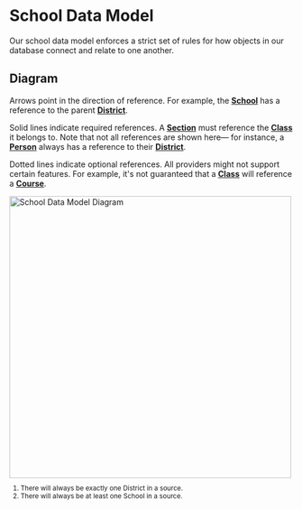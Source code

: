# School Data Model

Our school data model enforces a strict set of rules for how objects in our database connect and relate to one another.

## Diagram

Arrows point in the direction of reference. For example, the **[School](../../api/v2.0/models/external/school)** has a reference to the parent **[District](../../api/v2.0/models/external/district)**.

Solid lines indicate required references. A **[Section](../../api/v2.0/models/external/section)** must reference the **[Class](../../api/v2.0/models/external/class)** it belongs to. Note that not all references are shown here— for instance, a **[Person](../../api/v2.0/models/external/person)** always has a reference to their **[District](../../api/v2.0/models/external/district)**.

Dotted lines indicate optional references. All providers might not support certain features. For example, it's not guaranteed that a **[Class](../../api/v2.0/models/external/class)** will reference a **[Course](../../api/v2.0/models/external/course)**.

<img class="block" src="https://edlink.github.io/docs/media/school-data-model.png" width="500" alt="School Data Model Diagram" />

<sup>
<ol>
<li>There will always be exactly one District in a source.</li>
<li>There will always be at least one School in a source.</li>
</ol>
</sup>
